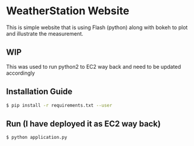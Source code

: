 # WeatherStation Website
This is simple website that is using Flash (python) along with bokeh to plot and
illustrate the measurement.

## WIP
This was used to run python2 to EC2 way back and need to be updated accordingly

## Installation Guide
```bash
$ pip install -r requirements.txt --user
```

## Run (I have deployed it as EC2 way back)
```bash
$ python application.py
```
